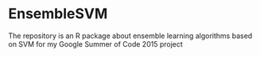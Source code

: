 # EnsembleSVM
The repository is an R package about ensemble learning algorithms based on SVM for my Google Summer of Code 2015 project
